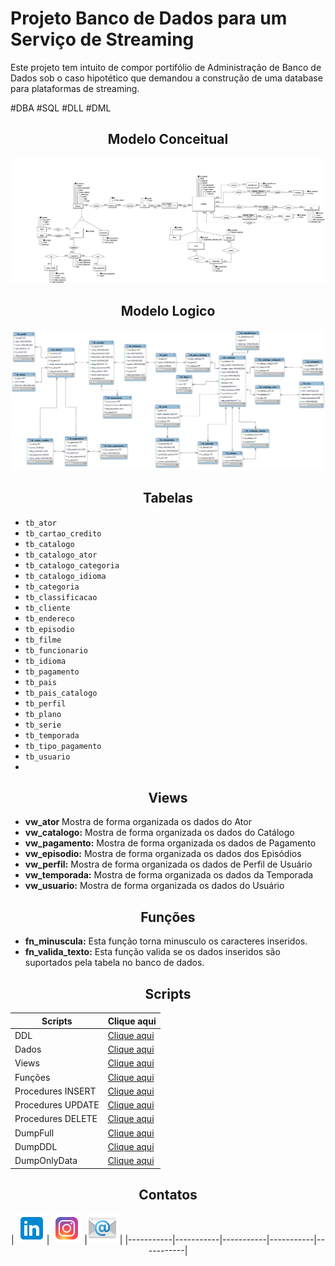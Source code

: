 # Projeto Banco de Dados para um Serviço de Streaming

Este projeto tem intuito de compor portifólio de Administração de Banco de Dados sob o caso hipotético que demandou a construção de uma database para plataformas de streaming.

#DBA #SQL #DLL #DML

<div align=center>

## Modelo Conceitual
![Modelo conceitual](./img/netflixoconceitual.png)
</div>

<div align=center>

## Modelo Logico
![Modelo conceitual](./img/netflixlogico.png)
</div>

<div align=center>

## Tabelas
</div>

- `tb_ator`  
- `tb_cartao_credito`
- `tb_catalogo`
- `tb_catalogo_ator`
- `tb_catalogo_categoria`
- `tb_catalogo_idioma`
- `tb_categoria`
- `tb_classificacao`
- `tb_cliente`
-  `tb_endereco`
- `tb_episodio`
- `tb_filme`
- `tb_funcionario`
- `tb_idioma`
- `tb_pagamento`
- `tb_pais`
- `tb_pais_catalogo`
- `tb_perfil`
- `tb_plano`
- `tb_serie`
- `tb_temporada`
- `tb_tipo_pagamento`
- `tb_usuario`
- 

<div align=center>

## Views
</div>

- **vw_ator** Mostra de forma organizada os dados do Ator
- **vw_catalogo:** Mostra de forma organizada os dados do Catálogo
- **vw_pagamento:** Mostra de forma organizada os dados de Pagamento
- **vw_episodio:** Mostra de forma organizada os dados dos Episódios
- **vw_perfil:** Mostra de forma organizada os dados de Perfil de Usuário
- **vw_temporada:** Mostra de forma organizada os dados da Temporada
- **vw_usuario:** Mostra de forma organizada os dados do Usuário

<div align=center>

## Funções
</div>

- **fn_minuscula:** Esta função torna minusculo os caracteres inseridos.
- **fn_valida_texto:** Esta função valida se os dados inseridos são suportados pela tabela no banco de dados.


<div align=center>




<div align=center>

## Scripts
</div>

|Scripts    |Clique aqui|
|-----------|-----------|
|DDL        |[Clique aqui](/Scripts/DDL.sql)|
|Dados      |[Clique aqui](/Scripts/dados_de_teste.sql)|
|Views      |[Clique aqui](/Scripts/Views.sql)|
|Funções    |[Clique aqui](/Scripts/FUNCTION.sql)|
|Procedures INSERT |[Clique aqui](/Scripts/Procedure_INSERT.sql)|
|Procedures UPDATE   |[Clique aqui](/Scripts/Procedure_UPDATE.sql)|
|Procedures DELETE   |[Clique aqui](/Scripts/Procedure_DELETE.sql)|
|DumpFull      |[Clique aqui](/Dumps/DumpFull.sql)|
|DumpDDL      |[Clique aqui](/Dumps/DunpDDL.sql)|
|DumpOnlyData      |[Clique aqui](/Dumps/DumpOnlyData.sql)|

<div align=center>

## Contatos

|  [![Linkedin](/img/icons8-linkedin-48.png)](linkedin.com/in/udanielarthur)| [![Instagram](/img/icons8-instagram-48.png)](https://www.instagram.com/udanielarthur/) |[![Email](/img/icons8-email-48.png)](udanielarthur@gmail.com) | 
|-----------|-----------|-----------|-----------|-----------|

</div>